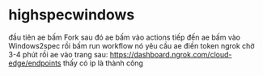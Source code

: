 # highspecwindows
đầu tiên ae bấm Fork
sau đó ae bấm vào actions
tiếp đến ae bấm vào Windows2spec rồi bấm run workflow
nó yêu cầu ae điền token ngrok
chờ 3-4 phút
rồi ae vào trang sau: https://dashboard.ngrok.com/cloud-edge/endpoints
thấy có ip là thành công
